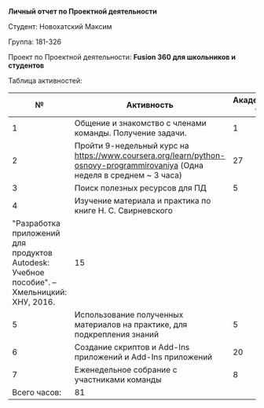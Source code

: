 **Личный отчет по Проектной деятельности**

Студент: Новохатский Максим

Группа: 181-326

Проект по Проектной деятельности: **Fusion 360 для школьников и студентов**

Таблица активностей:

| № | Активность | Академические часы |
| --- | --- | --- |
| 1 |  Общение и знакомство с членами команды. Получение задачи. | 1 |
| 2 | Пройти 9-недельный курс на https://www.coursera.org/learn/python-osnovy-programmirovaniya (Одна неделя в среднем ~ 3 часа) | 27 |
| 3 | Поиск полезных ресурсов для ПД | 5 |
| 4 | Изучение материала и практика по книге Н. С. Свирневского
"Разработка приложений для продуктов Autodesk: Учебное пособие". – Хмельницкий: ХНУ, 2016. | 15 |
| 5 | Использование полученных материалов на практике, для подкрепления знаний | 5 |
| 6 | Создание скриптов и Add-Ins приложений и Add-Ins приложений  | 20 |
| 7 | Еженедельное собрание с участниками команды | 8 |
| Всего часов:  | 81 |